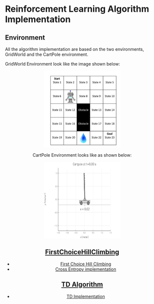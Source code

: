 # Reinforcement Learning Algorithm Implementation

## Environment

All the algorithm implementation are based on the two environments, GridWorld and the CartPole environment.

GridWorld Environment look like the image shown below:

<div style="text-align:center"><img src="image/GridWorld.png" width="250" height="250">

CartPole Environment looks like as shown below:

<div style="text-align:center"><img src="image/cartpole.gif" width="250" height="250">

## [FirstChoiceHillClimbing](https://github.com/imraviagrawal/Reinforcement-Learning-Implementation/tree/master/FirstChoiceHillClimbing)
* [First Choice Hill Climbing](https://people.cs.umass.edu/~pthomas/courses/CMPSCI_687_Fall2018/687_F18_main.pdf) <br/>
* [Cross Entropy implementation](https://hal.archives-ouvertes.fr/hal-00738463/document)



## [TD Algorithm](https://github.com/imraviagrawal/Reinforcement-Learning-Implementation/tree/master/TD%20Algorithm)
* [TD Implementation](https://en.wikipedia.org/wiki/Temporal_difference_learning)


